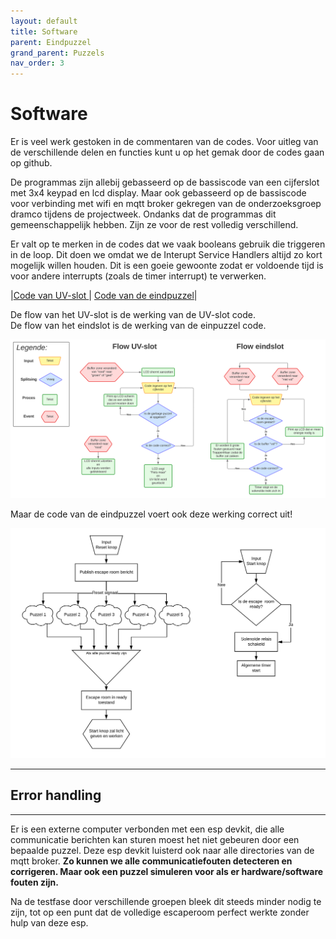```yaml
---
layout: default
title: Software
parent: Eindpuzzel
grand_parent: Puzzels
nav_order: 3
---
```



# Software

Er is veel werk gestoken in de commentaren van de codes. Voor uitleg van de verschillende delen en functies kunt u op het gemak door de codes gaan op github.

De programmas zijn allebij gebasseerd op de bassiscode van een cijferslot met 3x4 keypad en lcd display. Maar ook gebasseerd op de bassiscode voor verbinding met wifi en mqtt broker gekregen van de onderzoeksgroep dramco tijdens de projectweek. Ondanks dat de programmas dit gemeenschappelijk hebben. Zijn ze voor de rest volledig verschillend.

Er valt op te merken in de codes dat we vaak booleans gebruik die triggeren in de loop. Dit doen we omdat we de Interupt Service Handlers altijd zo kort mogelijk willen houden. Dit is een goeie gewoonte zodat er voldoende tijd is voor andere interrupts (zoals de timer interrupt) te verwerken.

|[Code van UV-slot ](https://github.com/PLAN-IT-B/BachelorProefCommunicatieEnEinde/blob/main/Documentatie%20UV-slot/UV_Slot%20-%20code/src/main.cpp)| [Code van de eindpuzzel](https://github.com/PLAN-IT-B/BachelorProefCommunicatieEnEinde/blob/main/Documentatie%20eindpuzzel/Eindslot%20-%20code/src/main.cpp)|


De flow van het UV-slot is de werking van de UV-slot code.  
De flow van het eindslot is de werking van de einpuzzel code.

![](Flow_eindpuzzel.svg)

Maar de code van de eindpuzzel voert ook deze werking correct uit!

![](Flowchart_reset-start_werking.png)

---
## Error handling
---

Er is een externe computer verbonden met een esp devkit, die alle communicatie berichten kan sturen moest het niet gebeuren door een bepaalde puzzel. Deze esp devkit luisterd ook naar alle directories van de mqtt broker.
**Zo kunnen we alle communicatiefouten detecteren en corrigeren. Maar ook een puzzel simuleren voor als er hardware/software fouten zijn.**

Na de testfase door verschillende groepen bleek dit steeds minder nodig te zijn, tot op een punt dat de volledige escaperoom perfect werkte zonder hulp van deze esp.